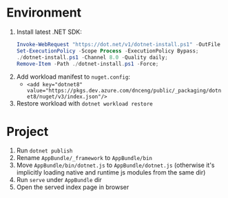 # Environment
1. Install latest .NET SDK:
    ```powershell
    Invoke-WebRequest "https://dot.net/v1/dotnet-install.ps1" -OutFile "dotnet-install.ps1";
    Set-ExecutionPolicy -Scope Process -ExecutionPolicy Bypass;
    ./dotnet-install.ps1 -Channel 8.0 -Quality daily;
    Remove-Item -Path ./dotnet-install.ps1 -Force;
    ```
2. Add workload manifest to `nuget.config`:
   - `<add key="dotnet8" value="https://pkgs.dev.azure.com/dnceng/public/_packaging/dotnet8/nuget/v3/index.json"/>`
3. Restore workload with `dotnet workload restore`

# Project
1. Run `dotnet publish`
2. Rename `AppBundle/_framework` to `AppBundle/bin`
3. Move `AppBundle/bin/dotnet.js` to `AppBundle/dotnet.js` (otherwise it's implicitly loading native and runtime js modules from the same dir)
4. Run `serve` under `AppBundle` dir
5. Open the served index page in browser
